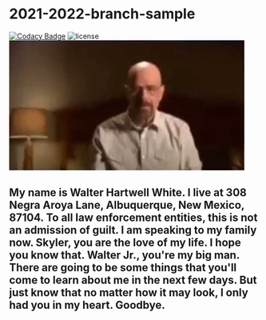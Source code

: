 # 2021-2022-branch-sample

[![Codacy Badge](https://app.codacy.com/project/badge/Grade/120cd190fbe440fe91d9e4adcced06e7)](https://www.codacy.com/gh/Discobots-1104A/2021-2022-kidney-failure/dashboard?utm_source=github.com&utm_medium=referral&utm_content=Discobots-1104A/2021-2022-kidney-failure&utm_campaign=Badge_Grade) ![license](https://img.shields.io/github/license/Discobots-1104A/2021-2022-kidney-failure)  
![funny](resources/white.png)  
  
## My name is Walter Hartwell White. I live at 308 Negra Aroya Lane, Albuquerque, New Mexico, 87104. To all law enforcement entities, this is not an admission of guilt. I am speaking to my family now. Skyler, you are the love of my life. I hope you know that. Walter Jr., you're my big man. There are going to be some things that you'll come to learn about me in the next few days. But just know that no matter how it may look, I only had you in my heart. Goodbye.
